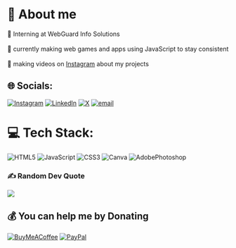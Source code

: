 # 💫 About me
🧩 Interning at WebGuard Info Solutions<br><br>🧠 currently making web games and apps using JavaScript to stay consistent<br><br>🎦 making videos on <a href="https://www.instagram.com/ks_fsdev/?igsh=MXA0bDUydHFuZHA4cg%3D%3D#">Instagram</a> about my projects


## 🌐 Socials:
[![Instagram](https://img.shields.io/badge/Instagram-%23E4405F.svg?logo=Instagram&logoColor=white)](https://instagram.com/ks_fsdev) [![LinkedIn](https://img.shields.io/badge/LinkedIn-%230077B5.svg?logo=linkedin&logoColor=white)](https://linkedin.com/in/https://www.linkedin.com/in/khushi-srivastava-171820275?utm_source=share&utm_campaign=share_via&utm_content=profile&utm_medium=android_app) [![X](https://img.shields.io/badge/X-black.svg?logo=X&logoColor=white)](https://x.com/ks_fsdev) [![email](https://img.shields.io/badge/Email-D14836?logo=gmail&logoColor=white)](mailto:sweetkhushi2000@gmail.com) 

# 💻 Tech Stack:
![HTML5](https://img.shields.io/badge/html5-%23E34F26.svg?style=for-the-badge&logo=html5&logoColor=white) ![JavaScript](https://img.shields.io/badge/javascript-%23323330.svg?style=for-the-badge&logo=javascript&logoColor=%23F7DF1E) ![CSS3](https://img.shields.io/badge/css3-%231572B6.svg?style=for-the-badge&logo=css3&logoColor=white) ![Canva](https://img.shields.io/badge/Canva-%2300C4CC.svg?style=for-the-badge&logo=Canva&logoColor=white) ![AdobePhotoshop](https://img.shields.io/badge/adobe-photoshop-%231572B6.svg?style=for-the-badge&logo=photoshop3&logoColor=white)


### ✍️ Random Dev Quote
![](https://quotes-github-readme.vercel.app/api?type=horizontal&theme=light)

  ## 💰 You can help me by Donating
  [![BuyMeACoffee](https://img.shields.io/badge/Buy%20Me%20a%20Coffee-ffdd00?style=for-the-badge&logo=buy-me-a-coffee&logoColor=black)](https://buymeacoffee.com/https://buymeacoffee.com/AspiringSD) [![PayPal](https://img.shields.io/badge/PayPal-00457C?style=for-the-badge&logo=paypal&logoColor=white)](https://paypal.me/https://www.paypal.me/aspiringSD) 

  
<!-- Proudly created with GPRM ( https://gprm.itsvg.in ) -->
